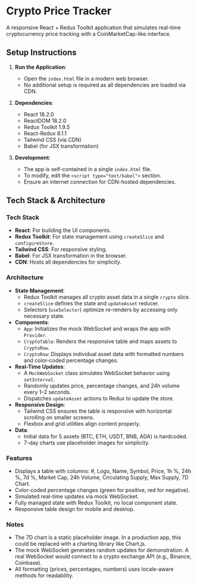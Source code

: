 # Crypto Price Tracker

A responsive React + Redux Toolkit application that simulates real-time cryptocurrency price tracking with a CoinMarketCap-like interface.

## Setup Instructions

1. **Run the Application**:
   - Open the `index.html` file in a modern web browser.
   - No additional setup is required as all dependencies are loaded via CDN.

2. **Dependencies**:
   - React 18.2.0
   - ReactDOM 18.2.0
   - Redux Toolkit 1.9.5
   - React-Redux 8.1.1
   - Tailwind CSS (via CDN)
   - Babel (for JSX transformation)

3. **Development**:
   - The app is self-contained in a single `index.html` file.
   - To modify, edit the `<script type="text/babel">` section.
   - Ensure an internet connection for CDN-hosted dependencies.

## Tech Stack & Architecture

### Tech Stack
- **React**: For building the UI components.
- **Redux Toolkit**: For state management using `createSlice` and `configureStore`.
- **Tailwind CSS**: For responsive styling.
- **Babel**: For JSX transformation in the browser.
- **CDN**: Hosts all dependencies for simplicity.

### Architecture
- **State Management**:
  - Redux Toolkit manages all crypto asset data in a single `crypto` slice.
  - `createSlice` defines the state and `updateAsset` reducer.
  - Selectors (`useSelector`) optimize re-renders by accessing only necessary state.
- **Components**:
  - `App`: Initializes the mock WebSocket and wraps the app with `Provider`.
  - `CryptoTable`: Renders the responsive table and maps assets to `CryptoRow`.
  - `CryptoRow`: Displays individual asset data with formatted numbers and color-coded percentage changes.
- **Real-Time Updates**:
  - A `MockWebSocket` class simulates WebSocket behavior using `setInterval`.
  - Randomly updates price, percentage changes, and 24h volume every 1–2 seconds.
  - Dispatches `updateAsset` actions to Redux to update the store.
- **Responsive Design**:
  - Tailwind CSS ensures the table is responsive with horizontal scrolling on smaller screens.
  - Flexbox and grid utilities align content properly.
- **Data**:
  - Initial data for 5 assets (BTC, ETH, USDT, BNB, ADA) is hardcoded.
  - 7-day charts use placeholder images for simplicity.

### Features
- Displays a table with columns: #, Logo, Name, Symbol, Price, 1h %, 24h %, 7d %, Market Cap, 24h Volume, Circulating Supply, Max Supply, 7D Chart.
- Color-coded percentage changes (green for positive, red for negative).
- Simulated real-time updates via mock WebSocket.
- Fully managed state with Redux Toolkit, no local component state.
- Responsive table design for mobile and desktop.

### Notes
- The 7D chart is a static placeholder image. In a production app, this could be replaced with a charting library like Chart.js.
- The mock WebSocket generates random updates for demonstration. A real WebSocket would connect to a crypto exchange API (e.g., Binance, Coinbase).
- All formatting (prices, percentages, numbers) uses locale-aware methods for readability.